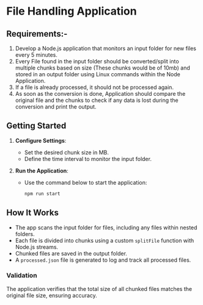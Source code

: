 # File Handling Application

## Requirements:-

1. Develop a Node.js application that monitors an input folder for new files every 5 minutes.
2. Every File found in the input folder should be converted/split into multiple chunks based on size (These chunks would be of 10mb) and stored in an output folder using Linux commands within the Node Application.
3. If a file is already processed, it should not be processed again.
4. As soon as the conversion is done, Application should compare the original file and the chunks to check if any data is lost during the conversion and print the output.

## Getting Started

1. **Configure Settings**:
   - Set the desired chunk size in MB.
   - Define the time interval to monitor the input folder.

2. **Run the Application**:
   - Use the command below to start the application:
     ```bash
     npm run start
     ```

## How It Works

- The app scans the input folder for files, including any files within nested folders.
- Each file is divided into chunks using a custom `splitFile` function with Node.js streams.
- Chunked files are saved in the output folder.
- A `processed.json` file is generated to log and track all processed files.
  
### Validation
The application verifies that the total size of all chunked files matches the original file size, ensuring accuracy.

